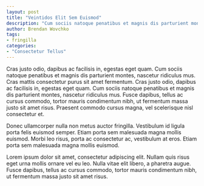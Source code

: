 ```yaml
---
layout: post
title: "Veintidos Elit Sem Euismod"
description: "Cum sociis natoque penatibus et magnis dis parturient montes, nascetur ridiculus mus. Cras mattis consectetur purus sit amet fermentum."
author: Brendan Wovchko
tags:
- fringilla
categories:
- "Consectetur Tellus"
---
```


Cras justo odio, dapibus ac facilisis in, egestas eget quam. Cum sociis natoque penatibus et magnis dis parturient montes, nascetur ridiculus mus. Cras mattis consectetur purus sit amet fermentum. Cras justo odio, dapibus ac facilisis in, egestas eget quam. Cum sociis natoque penatibus et magnis dis parturient montes, nascetur ridiculus mus. Fusce dapibus, tellus ac cursus commodo, tortor mauris condimentum nibh, ut fermentum massa justo sit amet risus. Praesent commodo cursus magna, vel scelerisque nisl consectetur et.

Donec ullamcorper nulla non metus auctor fringilla. Vestibulum id ligula porta felis euismod semper. Etiam porta sem malesuada magna mollis euismod. Morbi leo risus, porta ac consectetur ac, vestibulum at eros. Etiam porta sem malesuada magna mollis euismod.

Lorem ipsum dolor sit amet, consectetur adipiscing elit. Nullam quis risus eget urna mollis ornare vel eu leo. Nulla vitae elit libero, a pharetra augue. Fusce dapibus, tellus ac cursus commodo, tortor mauris condimentum nibh, ut fermentum massa justo sit amet risus.


